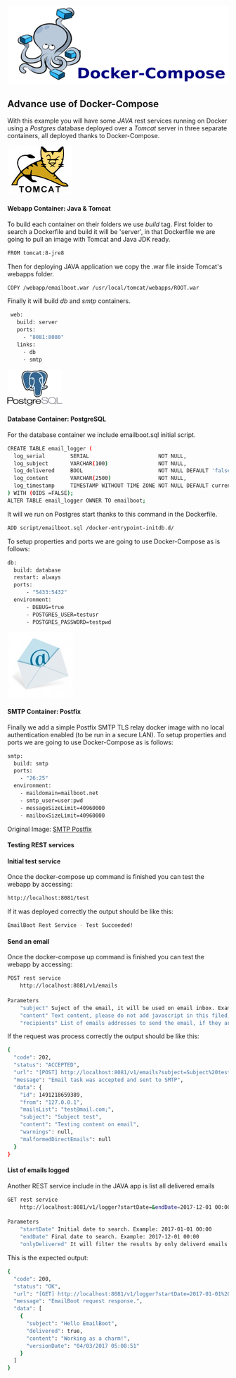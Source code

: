 ![deploying-docker-compose](rsc/docker-compose.png)

## Advance use of Docker-Compose

With this example you will have some *JAVA* rest services running on Docker using a *Postgres* database deployed over a *Tomcat* server in three separate containers, all deployed thanks to Docker-Compose.

![deploying-docker-compose-tomcat](rsc/tomcat.jpg)
#### Webapp Container: Java & Tomcat

To build each container on their folders we use *build* tag. First folder to search a Dockerfile and build it will be 'server', in that Dockerfile we are going to pull an image with Tomcat and Java JDK ready.

```sh
FROM tomcat:8-jre8
```

Then for deploying JAVA application we copy the .war file inside Tomcat's webapps folder. 

```sh
COPY /webapp/emailboot.war /usr/local/tomcat/webapps/ROOT.war
```

Finally it will build *db* and *smtp* containers.  
 
```sh
 web:
   build: server
   ports:
     - "8081:8080"
   links:
     - db
     - smtp
```
![deploying-docker-compose-tomcat](rsc/postgresql.jpg)
#### Database Container: PostgreSQL

For the database container we include emailboot.sql initial script.

```sh
CREATE TABLE email_logger (
  log_serial        SERIAL                      NOT NULL,
  log_subject       VARCHAR(100)                NOT NULL,
  log_delivered     BOOL                        NOT NULL DEFAULT 'false',
  log_content       VARCHAR(2500)               NOT NULL,
  log_timestamp     TIMESTAMP WITHOUT TIME ZONE NOT NULL DEFAULT current_timestamp
) WITH (OIDS =FALSE);
ALTER TABLE email_logger OWNER TO emailboot;
```

It will we run on Postgres start thanks to this command in the Dockerfile.

```sh
ADD script/emailboot.sql /docker-entrypoint-initdb.d/
```

To setup properties and ports we are going to use Docker-Compose as is follows:
 
```sh
db:
  build: database
  restart: always
  ports:
      - "5433:5432"
  environment:
      - DEBUG=true
      - POSTGRES_USER=testusr
      - POSTGRES_PASSWORD=testpwd
```
![deploying-docker-compose-tomcat](rsc/smtp.jpg)      
#### SMTP Container: Postfix 

Finally we add a simple Postfix SMTP TLS relay docker image with no local authentication enabled (to be run in a secure LAN). To setup properties and ports we are going to use Docker-Compose as is follows:

```sh
smtp:
  build: smtp
  ports:
    - "26:25"
  environment:
    - maildomain=mailboot.net
    - smtp_user=user:pwd
    - messageSizeLimit=40960000
    - mailboxSizeLimit=40960000
```

Original Image: [SMTP Postfix](https://registry.hub.docker.com/u/juanluisbaptiste/postfix/)

#### Testing REST services

#### Initial test service

Once the docker-compose up command is finished you can test the webapp by accessing:
```sh
http://localhost:8081/test
  ```

If it was deployed correctly the output should be like this:
```sh
EmailBoot Rest Service - Test Succeeded! 
```

#### Send an email

Once the docker-compose up command is finished you can test the webapp by accessing:
```sh
POST rest service
    http://localhost:8081/v1/emails

Parameters
    "subject" Suject of the email, it will be used on email inbox. Example: Hello I'm here!
    "content" Text content, please do not add javascript in this filed, mailboxs validate javascript conent and they will reject the email. 
    "recipients" List of emails addresses to send the email, if they are more that one separate them with ';'. Example: test@mail.com; test2@mail.com;.
  ```

If the request was process correctly the output should be like this:
```sh
{
  "code": 202,
  "status": "ACCEPTED",
  "url": "[POST] http://localhost:8081/v1/emails?subject=Subject%20test&content=Testing%20content%20on%20email&recipients=mail@mail.com;",
  "message": "Email task was accepted and sent to SMTP",
  "data": {
    "id": 1491218659389,
    "from": "127.0.0.1",
    "mailsList": "test@mail.com;",
    "subject": "Subject test",
    "content": "Testing content on email",
    "warnings": null,
    "malformedDirectEmails": null
  }
} 
```

#### List of emails logged

Another REST service include in the JAVA app is list all delivered emails
```sh
GET rest service
    http://localhost:8081/v1/logger?startDate=&endDate=2017-12-01 00:00&onlyDelivered=false

Parameters
    "startDate" Initial date to search. Example: 2017-01-01 00:00
    "endDate" Final date to search. Example: 2017-12-01 00:00
    "onlyDelivered" It will filter the results by only deliverd emails. Example: false *To return all emails on log.
  ```

This is the expected output:

```sh
{
  "code": 200,
  "status": "OK",
  "url": "[GET] http://localhost:8081/v1/logger?startDate=2017-01-01%2000:00&endDate=2017-12-01%2000:00&onlyDelivered=false",
  "message": "EmailBoot request response.",
  "data": [
    {
      "subject": "Hello EmailBoot",
      "delivered": true,
      "content": "Working as a charm!",
      "versionDate": "04/03/2017 05:08:51"
    }
  ]
}
```
 
